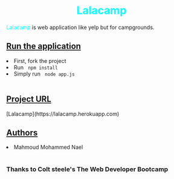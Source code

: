 <h1 style='display:flex;justify-content:center;'><strong style='color:cyan'>Lalacamp</strong></h1>
<p><span style='color:cyan'>Lalacamp</span> is web application like yelp but for campgrounds.</p>
<h2><u>Run the application</u></h2>
<li>First, fork the project</li>
<li>Run &nbsp; <code>npm install</code></li>
<li>Simply run &nbsp; <code>node app.js</code></li>
<br>
<h2><u>Project URL</u></h2>
[Lalacamp](https://lalacamp.herokuapp.com)
<br>
<h2><u>Authors</u></h2>
<li>Mahmoud Mohammed Nael</li>
<br>
<h3>Thanks to Colt steele's <strong>The Web Developer Bootcamp</strong></h3>